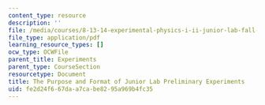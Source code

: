 ```yaml
---
content_type: resource
description: ''
file: /media/courses/8-13-14-experimental-physics-i-ii-junior-lab-fall-2016-spring-2017/fe2d24f667daa7cabe8295a969b4fc35_MIT8_13-14F16_JLPrelim.pdf
file_type: application/pdf
learning_resource_types: []
ocw_type: OCWFile
parent_title: Experiments
parent_type: CourseSection
resourcetype: Document
title: The Purpose and Format of Junior Lab Preliminary Experiments
uid: fe2d24f6-67da-a7ca-be82-95a969b4fc35
---
```

